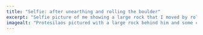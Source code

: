 ```yaml
---
title: "Selfie: after unearthing and rolling the boulder"
excerpt: "Selfie picture of me showing a large rock that I moved by rolling it."
imagealt: "Protesilaos pictured with a large rock behind him and some construction work in progress"
---
```


